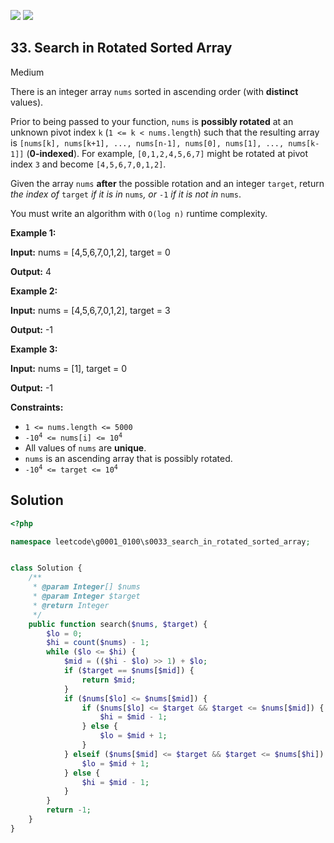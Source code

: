 [![](https://img.shields.io/github/stars/LeetCode-in-Ruby/LeetCode-in-Ruby?label=Stars&style=flat-square)](https://github.com/LeetCode-in-Ruby/LeetCode-in-Ruby)
[![](https://img.shields.io/github/forks/LeetCode-in-Ruby/LeetCode-in-Ruby?label=Fork%20me%20on%20GitHub%20&style=flat-square)](https://github.com/LeetCode-in-Ruby/LeetCode-in-Ruby/fork)

## 33\. Search in Rotated Sorted Array

Medium

There is an integer array `nums` sorted in ascending order (with **distinct** values).

Prior to being passed to your function, `nums` is **possibly rotated** at an unknown pivot index `k` (`1 <= k < nums.length`) such that the resulting array is `[nums[k], nums[k+1], ..., nums[n-1], nums[0], nums[1], ..., nums[k-1]]` (**0-indexed**). For example, `[0,1,2,4,5,6,7]` might be rotated at pivot index `3` and become `[4,5,6,7,0,1,2]`.

Given the array `nums` **after** the possible rotation and an integer `target`, return _the index of_ `target` _if it is in_ `nums`_, or_ `-1` _if it is not in_ `nums`.

You must write an algorithm with `O(log n)` runtime complexity.

**Example 1:**

**Input:** nums = [4,5,6,7,0,1,2], target = 0

**Output:** 4 

**Example 2:**

**Input:** nums = [4,5,6,7,0,1,2], target = 3

**Output:** -1 

**Example 3:**

**Input:** nums = [1], target = 0

**Output:** -1 

**Constraints:**

*   `1 <= nums.length <= 5000`
*   <code>-10<sup>4</sup> <= nums[i] <= 10<sup>4</sup></code>
*   All values of `nums` are **unique**.
*   `nums` is an ascending array that is possibly rotated.
*   <code>-10<sup>4</sup> <= target <= 10<sup>4</sup></code>

## Solution

```php
<?php

namespace leetcode\g0001_0100\s0033_search_in_rotated_sorted_array;


class Solution {
    /**
     * @param Integer[] $nums
     * @param Integer $target
     * @return Integer
     */
    public function search($nums, $target) {
        $lo = 0;
        $hi = count($nums) - 1;
        while ($lo <= $hi) {
            $mid = (($hi - $lo) >> 1) + $lo;
            if ($target == $nums[$mid]) {
                return $mid;
            }
            if ($nums[$lo] <= $nums[$mid]) {
                if ($nums[$lo] <= $target && $target <= $nums[$mid]) {
                    $hi = $mid - 1;
                } else {
                    $lo = $mid + 1;
                }
            } elseif ($nums[$mid] <= $target && $target <= $nums[$hi]) {
                $lo = $mid + 1;
            } else {
                $hi = $mid - 1;
            }
        }
        return -1;
    }
}
```